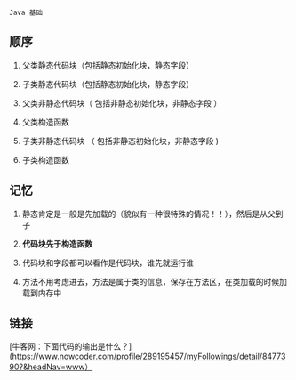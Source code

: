 `Java 基础`

## 顺序

1. 父类静态代码块（包括静态初始化块，静态字段）

2. 子类静态代码块（包括静态初始化块，静态字段）
3. 父类非静态代码块（ 包括非静态初始化块，非静态字段 ）
4. 父类构造函数
5. 子类非静态代码块 （ 包括非静态初始化块，非静态字段 )
6. 子类构造函数


## 记忆

1. 静态肯定是一般是先加载的（貌似有一种很特殊的情况！！），然后是从父到子

2. **代码块先于构造函数**
3. 代码块和字段都可以看作是代码块，谁先就运行谁
4. 方法不用考虑进去，方法是属于类的信息，保存在方法区，在类加载的时候加载到内存中

## 链接

[牛客网：下面代码的输出是什么？](https://www.nowcoder.com/profile/289195457/myFollowings/detail/8477390?&headNav=www）